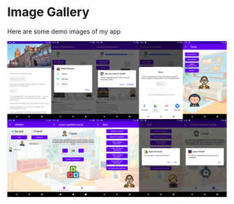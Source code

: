 # Image Gallery

Here are some demo images of my app

<div align=center><img src="images/demo_img.png"/></div>
